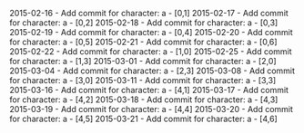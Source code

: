 2015-02-16 - Add commit for character: a - [0,1]
2015-02-17 - Add commit for character: a - [0,2]
2015-02-18 - Add commit for character: a - [0,3]
2015-02-19 - Add commit for character: a - [0,4]
2015-02-20 - Add commit for character: a - [0,5]
2015-02-21 - Add commit for character: a - [0,6]
2015-02-22 - Add commit for character: a - [1,0]
2015-02-25 - Add commit for character: a - [1,3]
2015-03-01 - Add commit for character: a - [2,0]
2015-03-04 - Add commit for character: a - [2,3]
2015-03-08 - Add commit for character: a - [3,0]
2015-03-11 - Add commit for character: a - [3,3]
2015-03-16 - Add commit for character: a - [4,1]
2015-03-17 - Add commit for character: a - [4,2]
2015-03-18 - Add commit for character: a - [4,3]
2015-03-19 - Add commit for character: a - [4,4]
2015-03-20 - Add commit for character: a - [4,5]
2015-03-21 - Add commit for character: a - [4,6]
